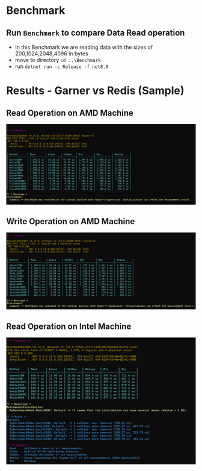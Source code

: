 # Benchmark

## Run `Benchmark` to compare Data Read operation
- In this Benchmark we are reading data with the sizes of 200,1024,2048,4096 in bytes
- move to directory `cd ..\Benchmark` 
- run `dotnet run -c Release -f net8.0`


##
# Results - Garner vs Redis (Sample)

## Read Operation on AMD Machine
![alt](Images/AMD/ReadOps.png)

## Write Operation on AMD Machine
![alt](Images/AMD/WriteOps.png)

## Read Operation on Intel Machine
![alt](Images/Intel/ReadOps.png)
